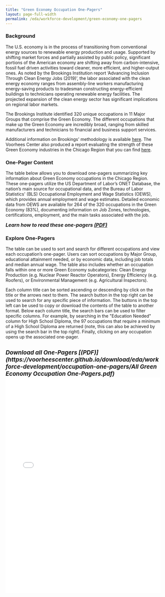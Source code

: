 ```yaml
---
title: "Green Economy Occupation One-Pagers"
layout: page-full-width
permalink: /eda/workforce-development/green-economy-one-pagers
---
```


<!--- This document is a copy of the RMD output from "Front_End_Occupation_Table" that produces a MD markdown (due to keep_md and preserve_yaml). Changes required is to: 1) change file name to match permalink; 2) remove the "output" section of the YAML; and 3) make the table call to an iframe of the HTML widget before loading onto the website. 

The final steps to update the website, you need to transfer over 3 files:
1) Copy over this MD file into the "pages" subfolder matching the permalink in the YAML
2) Copy over the "occupations-one-pager" subfolder to the "download" subfolder
3) Copy over the "occupation-one-pager-front-end-table.html" to the "htmlwidgets" subfolder 
-->

### Background

The U.S. economy is in the process of transitioning from conventional energy sources to renewable energy production and usage. Supported by shifting market forces and partially assisted by public policy, significant portions of the American economy are shifting away from carbon-intensive, fossil fuel driven activities toward cleaner, more efficient, and higher-output ones. As noted by the Brookings Institution report ‘Advancing Inclusion Through Clean Energy Jobs (2019)’, the labor associated with the clean energy economy ranges from assembly-line workers manufacturing energy-saving products to tradesman constructing energy-efficient buildings to technicians operating renewable energy facilities. The projected expansion of the clean energy sector has significant implications on regional labor markets.

The Brookings Institute identified 320 unique occupations in 11 Major Groups that comprise the Green Economy. The different occupations that make up the Green Economy are incredibly broad, ranging from skilled manufacturers and technicians to financial and business support services. 

Additional information on Brookings' methodology is available [here](https://www.brookings.edu/wp-content/uploads/2019/04/2019.04_metro_Clean-Energy-Jobs_Report_Muro-Tomer-Shivaran-Kane_updated.pdf). The Voorhees Center also produced a report evaluating the strength of these Green Economy industries in the Chicago Region that you can find [here](https://uofi.app.box.com/s/otysmqubv39nvpzdq17cdz5trpm5mqoh).

### One-Pager Content

The table below allows you to download one-pagers summarizing key information about Green Economy occupations in the Chicago Region. These one-pagers utilize the US Department of Labor’s ONET Database, the nation’s main source for occupational data, and the Bureau of Labor Statistics' (BLS) Occupational Employment and Wage Statistics (OEWS), which provides annual employment and wage estimates. Detailed economic data from OEWS are available for 264 of the 320 occupations in the Green Economy (83%), documenting information on Job Zones, technologies, certifications, employment, and the main tasks associated with the job.

<b style='font-size:12pt;'><i>Learn how to read these one-pagers [(PDF)](https://voorheescenter.github.io/download/eda/workforce-development/occupation-one-pagers-how-to)
</i></b>

### Explore One-Pagers

The table can be used to sort and search for different occupations and view each occupation’s one-pager. Users can sort occupations by Major Group, educational attainment needed, or by economic data, including job totals and median annual wage. The table also includes whether an occupation falls within one or more Green Economy subcategories: Clean Energy Production (e.g. Nuclear Power Reactor Operators),	Energy Efficiency (e.g. Roofers), or Environmental Management (e.g. Agricultural Inspectors).

Each column title can be sorted ascending or descending by click on the title or the arrows next to them. The search button in the top right can be used to search for any specific piece of information. The buttons in the top left can be used to copy or download the contents of the table to another format. Below each column title, the search bars can be used to filter specific columns. For example, by searching in the "Education Needed" column for High School Diploma, the 97 occupations that require a minimum of a High School Diploma are returned (note, this can also be achieved by using the search bar in the top right). Finally, clicking on any occupation opens up the associated one-pager.  

<br>
<b style='font-size:14pt;'><i>
Download all One-Pagers [(PDF)](https://voorheescenter.github.io/download/eda/workforce-development/occupation-one-pagers/All Green Economy Occupation One-Pagers.pdf)
</i></b>
<br>
<!--- Link to table saved as a widget for website display -->
<iframe src="/htmlwidgets/occupation-one-pager-front-end-table.html" height="700px" width="100%" style="border:none;"></iframe>